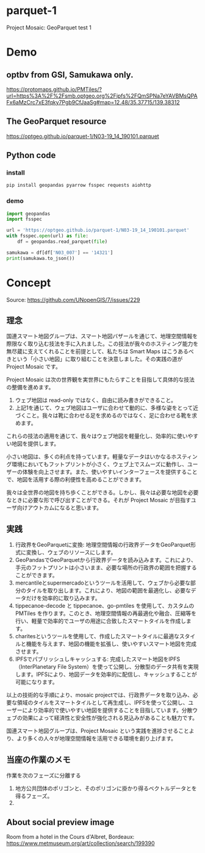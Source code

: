 # parquet-1
Project Mosaic: GeoParquet test 1

# Demo
## optbv from GSI, Samukawa only.
https://protomaps.github.io/PMTiles/?url=https%3A%2F%2Fsmb.optgeo.org%2Fipfs%2FQmSPNa7eYAVBMsQPAFx6aMzCrc7xE3fqky7Pgb9CfJaaSg#map=12.48/35.37715/139.38312

## The GeoParquet resource
https://optgeo.github.io/parquet-1/N03-19_14_190101.parquet

## Python code
### install
```sh
pip install geopandas pyarrow fsspec requests aiohttp
```

### demo
```python
import geopandas
import fsspec

url = 'https://optgeo.github.io/parquet-1/N03-19_14_190101.parquet'
with fsspec.open(url) as file:
    df = geopandas.read_parquet(file)

samukawa = df[df['N03_007'] == '14321']
print(samukawa.to_json())
```

# Concept 
Source: https://github.com/UNopenGIS/7/issues/229

## 理念
国連スマート地図グループは、スマート地図バザールを通じて、地理空間情報を際限なく取り込む技法を手に入れました。この技法が我々のホスティング能力を無尽蔵に支えてくれることを前提として、私たちは Smart Maps はこうあるべきという「小さい地図」に取り組むことを決意しました。その実践の道が Project Mosaic です。

Project Mosaic は次の世界観を実世界にもたらすことを目指して具体的な技法の整備を進めます。

1. ウェブ地図は read-only ではなく、自由に読み書きができること。
2. 上記1を通じて、ウェブ地図はユーザに合わせて動的に、多様な姿をとって近づくこと。我々は靴に合わせる足を求めるのではなく、足に合わせる靴を求めます。

これらの技法の適用を通じて、我々はウェブ地図を軽量化し、効率的に使いやすい地図を提供します。

小さい地図は、多くの利点を持っています。軽量なデータはいかなるホスティング環境においてもフットプリントが小さく、ウェブ上でスムーズに動作し、ユーザーの体験を向上させます。また、使いやすいインターフェースを提供することで、地図を活用する際の利便性を高めることができます。

我々は全世界の地図を持ち歩くことができる。しかし、我々は必要な地図を必要なときに必要な形で呼び出すことができる。それが Project Mosaic が目指すユーザ向けアウトカムになると思います。

## 実践
1. 行政界をGeoParquetに変換: 地理空間情報の行政界データをGeoParquet形式に変換し、ウェブのリソースにします。
1. GeoPandasでGeoParquetから行政界データを読み込みます。これにより、手元のフットプリントは小さいまま、必要な場所の行政界の範囲を把握することができます。
1. mercantileとsupermercadoというツールを活用して、ウェブから必要な部分のタイルを取り出します。これにより、地図の範囲を最適化し、必要なデータだけを効率的に取り込みます。
1. tippecanoe-decode と tippecanoe、go-pmtiles を使用して、カスタムの PMTiles を作ります。このとき、地理空間情報の再最適化や融合、圧縮等を行い、軽量で効率的でユーザの用途に合致したスマートタイルを作成します。
1. charitesというツールを使用して、作成したスマートタイルに最適なスタイルと機能を与えます、地図の機能を拡張し、使いやすいスマート地図を完成させます。
1. IPFSでパブリッシュしキャッシュする: 完成したスマート地図をIPFS（InterPlanetary File System）を使って公開し、分散型のデータ共有を実現します。IPFSにより、地図データを効率的に配信し、キャッシュすることが可能になります。

以上の技術的な手順により、mosaic projectでは、行政界データを取り込み、必要な領域のタイルをスマートタイルとして再生成し、IPFSを使って公開し、ユーザーにより効率的で使いやすい地図を提供することを目指しています。分散ウェブの効果によって経済性と安全性が強化される見込みがあることも魅力です。

国連スマート地図グループは、Project Mosaic という実践を進捗させることより、より多くの人々が地理空間情報を活用できる環境を創り上げます。

## 当座の作業のメモ
作業を次のフェーズに分離する

1. 地方公共団体のポリゴンと、そのポリゴンに掛かり得るベクトルデータとを得るフェーズ。
2. 

## About social preview image
Room from a hotel in the Cours d'Albret, Bordeaux: https://www.metmuseum.org/art/collection/search/199390
